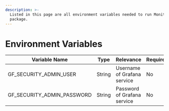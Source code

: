 ```yaml
---
description: >-
  Listed in this page are all environment variables needed to run Monitoring
  package.
---
```


# Environment Variables

<table><thead><tr><th width="221">Variable Name</th><th width="86">Type</th><th width="191">Relevance</th><th width="103">Required</th><th>Default</th></tr></thead><tbody><tr><td>GF_SECURITY_ADMIN_USER</td><td>String</td><td>Username of Grafana service</td><td>No</td><td>admin</td></tr><tr><td>GF_SECURITY_ADMIN_PASSWORD</td><td>String</td><td>Password of Grafana service</td><td>No</td><td>dev_password_only</td></tr></tbody></table>
